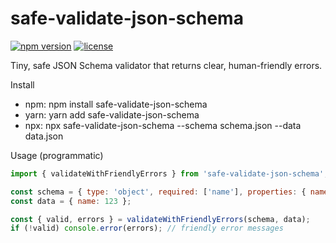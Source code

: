 # safe-validate-json-schema

[![npm version](https://img.shields.io/npm/v/safe-validate-json-schema.svg)](https://www.npmjs.com/package/safe-validate-json-schema)
[![license](https://img.shields.io/github/license/venisha-kalola/safe-validate-json-schema.svg)](https://github.com/venisha-kalola/safe-validate-json-schema/blob/main/LICENSE)

Tiny, safe JSON Schema validator that returns clear, human-friendly errors.

Install
- npm: npm install safe-validate-json-schema
- yarn: yarn add safe-validate-json-schema
- npx: npx safe-validate-json-schema --schema schema.json --data data.json

Usage (programmatic)
```js
import { validateWithFriendlyErrors } from 'safe-validate-json-schema';

const schema = { type: 'object', required: ['name'], properties: { name: { type: 'string' } } };
const data = { name: 123 };

const { valid, errors } = validateWithFriendlyErrors(schema, data);
if (!valid) console.error(errors); // friendly error messages
